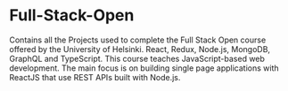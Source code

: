 # Full-Stack-Open
Contains all the Projects used to complete the Full Stack Open course offered by the University of Helsinki. React, Redux, Node.js, MongoDB, GraphQL and TypeScript. This course teaches JavaScript-based web development. The main focus is on building single page applications with ReactJS that use REST APIs built with Node.js.
